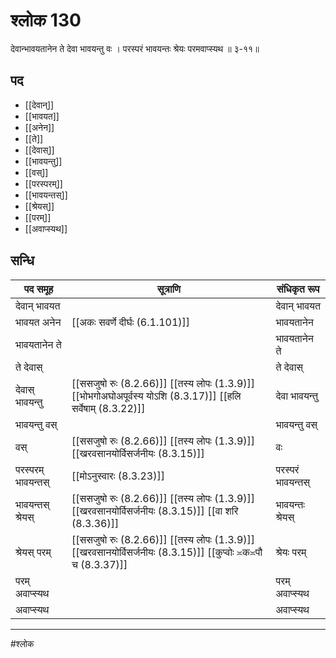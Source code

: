# श्लोक 130

देवान्भावयतानेन ते देवा भावयन्तु वः ।
परस्परं भावयन्तः श्रेयः परमवाप्स्यथ ॥ ३-११॥


## पद 

- [[देवान्]]
- [[भावयत]]
- [[अनेन]]
- [[ते]]
- [[देवास्]]
- [[भावयन्तु]]
- [[वस्]]
- [[परस्परम्]]
- [[भावयन्तस्]]
- [[श्रेयस्]]
- [[परम्]]
- [[अवाप्स्यथ]]

## सन्धि

| पद समूह | सूत्राणि | संधिकृत रूप |
| ----- | ----- | ----- |
| देवान् भावयत |  | देवान् भावयत |
| भावयत अनेन |  [[अकः सवर्णे दीर्घः (6.1.101)]] | भावयतानेन |
| भावयतानेन ते |  | भावयतानेन ते |
| ते देवास् |  | ते देवास् |
| देवास् भावयन्तु |  [[ससजुषो रुः (8.2.66)]] [[तस्य लोपः (1.3.9)]] [[भोभगोअघोअपूर्वस्य योऽशि (8.3.17)]] [[हलि सर्वेषाम् (8.3.22)]] | देवा भावयन्तु |
| भावयन्तु वस् |  | भावयन्तु वस् |
| वस् |  [[ससजुषो रुः (8.2.66)]] [[तस्य लोपः (1.3.9)]] [[खरवसानयोर्विसर्जनीयः (8.3.15)]] | वः |
| परस्परम् भावयन्तस् |  [[मोऽनुस्वारः (8.3.23)]] | परस्परं भावयन्तस् |
| भावयन्तस् श्रेयस् |  [[ससजुषो रुः (8.2.66)]] [[तस्य लोपः (1.3.9)]] [[खरवसानयोर्विसर्जनीयः (8.3.15)]] [[वा शरि (8.3.36)]] | भावयन्तः श्रेयस् |
| श्रेयस् परम् |  [[ससजुषो रुः (8.2.66)]] [[तस्य लोपः (1.3.9)]] [[खरवसानयोर्विसर्जनीयः (8.3.15)]] [[कुप्वोः ≍क≍पौ च (8.3.37)]] | श्रेयः परम् |
| परम् अवाप्स्यथ |  | परम् अवाप्स्यथ |
| अवाप्स्यथ |  | अवाप्स्यथ |


---

#श्लोक